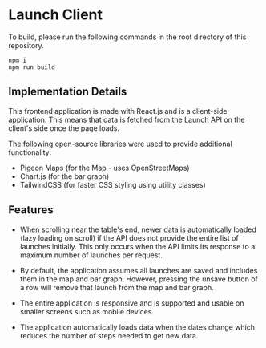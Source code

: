 # Launch Client

To build, please run the following commands in the root directory of this repository.
```
npm i
npm run build
```

## Implementation Details

This frontend application is made with React.js and is a client-side application. This means that data is fetched from the Launch API on the client's side once the page loads.

The following open-source libraries were used to provide additional functionality:
  - Pigeon Maps (for the Map - uses OpenStreetMaps)
  - Chart.js (for the bar graph)
  - TailwindCSS (for faster CSS styling using utility classes)


## Features
- When scrolling near the table's end, newer data is automatically loaded (lazy loading on scroll) if the API does not provide the entire list of launches initially. This only occurs when the API limits its response to a maximum number of launches per request.

- By default, the application assumes all launches are saved and includes them in the map and bar graph. However, pressing the unsave button of a row will remove that launch from the map and bar graph.

- The entire application is responsive and is supported and usable on smaller screens such as mobile devices.

- The application automatically loads data when the dates change which reduces the number of steps needed to get new data.
